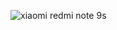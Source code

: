 ![xiaomi redmi note 9s](https://img.5element.by/import/images/ut/goods/good_d9edfaa3-8079-11ea-80c8-005056840c70/good_img_8bd7510c-846d-11ea-80c8-005056840c70_600.jpg)